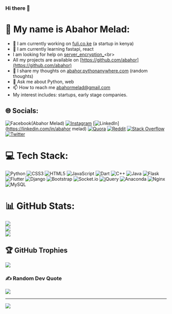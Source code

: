 ### Hi there 👋

<!--
**abahor/abahor** is a ✨ _special_ ✨ repository because its `README.md` (this file) appears on your GitHub profile.

Here are some ideas to get you started:

- 🔭 I’m currently working on ...
- 🌱 I’m currently learning ...
- 👯 I’m looking to collaborate on ...
- 🤔 I’m looking for help with ...
- 💬 Ask me about ...
- 📫 How to reach me: ...
- 😄 Pronouns: ...
- ⚡ Fun fact: ...
-->

# 💫 My name is Abahor Melad:
- 🔭 I am currently working on  [fuli.co.ke](fuli.co.ke) (a startup in kenya)<br>
- 🌱 I am currently learning fastapi, react<br>
- I am looking for help on [server_encryption_](https://github.com/abahor/server_encryption_)<br>
- All my projects are available on [https://github.com/abahor](https://github.com/abahor)<br>
- 📝 I share my thoughts on [abahor.pythonanywhere.com](https://abahor.pythonanywhere.com/)   (random thoughts)<br>
- 💬 Ask me about Python, web<br>
- 📫 How to reach me [abahormelad@gmail.com](mailto:abahormelad@gmail.com)<br>
- My interest includes: startups, early stage companies.<br>


## 🌐 Socials:
![Facebook](https://img.shields.io/badge/Facebook-%231877F2.svg?logo=Facebook&logoColor=white)(Abahor Melad) [![Instagram](https://img.shields.io/badge/Instagram-%23E4405F.svg?logo=Instagram&logoColor=white)](https://instagram.com/abahor_) [![LinkedIn](https://img.shields.io/badge/LinkedIn-%230077B5.svg?logo=linkedin&logoColor=white)](https://linkedin.com/in/abahor melad) [![Quora](https://img.shields.io/badge/Quora-%23B92B27.svg?logo=Quora&logoColor=white)](https://quora.com/profile/Abahor) [![Reddit](https://img.shields.io/badge/Reddit-%23FF4500.svg?logo=Reddit&logoColor=white)](https://reddit.com/user/abahor) [![Stack Overflow](https://img.shields.io/badge/-Stackoverflow-FE7A16?logo=stack-overflow&logoColor=white)](https://stackoverflow.com/users/17130983) [![Twitter](https://img.shields.io/badge/Twitter-%231DA1F2.svg?logo=Twitter&logoColor=white)](https://twitter.com/abahor6) 

# 💻 Tech Stack:
![Python](https://img.shields.io/badge/python-3670A0?style=for-the-badge&logo=python&logoColor=ffdd54) ![CSS3](https://img.shields.io/badge/css3-%231572B6.svg?style=for-the-badge&logo=css3&logoColor=white) ![HTML5](https://img.shields.io/badge/html5-%23E34F26.svg?style=for-the-badge&logo=html5&logoColor=white) ![JavaScript](https://img.shields.io/badge/javascript-%23323330.svg?style=for-the-badge&logo=javascript&logoColor=%23F7DF1E) ![Dart](https://img.shields.io/badge/dart-%230175C2.svg?style=for-the-badge&logo=dart&logoColor=white) ![C++](https://img.shields.io/badge/c++-%2300599C.svg?style=for-the-badge&logo=c%2B%2B&logoColor=white) ![Java](https://img.shields.io/badge/java-%23ED8B00.svg?style=for-the-badge&logo=java&logoColor=white) ![Flask](https://img.shields.io/badge/flask-%23000.svg?style=for-the-badge&logo=flask&logoColor=white) ![Flutter](https://img.shields.io/badge/Flutter-%2302569B.svg?style=for-the-badge&logo=Flutter&logoColor=white) ![Django](https://img.shields.io/badge/django-%23092E20.svg?style=for-the-badge&logo=django&logoColor=white) ![Bootstrap](https://img.shields.io/badge/bootstrap-%23563D7C.svg?style=for-the-badge&logo=bootstrap&logoColor=white) ![Socket.io](https://img.shields.io/badge/Socket.io-black?style=for-the-badge&logo=socket.io&badgeColor=010101) ![jQuery](https://img.shields.io/badge/jquery-%230769AD.svg?style=for-the-badge&logo=jquery&logoColor=white) ![Anaconda](https://img.shields.io/badge/Anaconda-%2344A833.svg?style=for-the-badge&logo=anaconda&logoColor=white) ![Nginx](https://img.shields.io/badge/nginx-%23009639.svg?style=for-the-badge&logo=nginx&logoColor=white) ![MySQL](https://img.shields.io/badge/mysql-%2300f.svg?style=for-the-badge&logo=mysql&logoColor=white)
# 📊 GitHub Stats:
![](https://github-readme-stats.vercel.app/api?username=abahor&theme=dark&hide_border=false&include_all_commits=true&count_private=true)<br/>
![](https://github-readme-streak-stats.herokuapp.com/?user=abahor&theme=dark&hide_border=false)<br/>
![](https://github-readme-stats.vercel.app/api/top-langs/?username=abahor&theme=dark&hide_border=false&include_all_commits=true&count_private=true&layout=compact)

## 🏆 GitHub Trophies
![](https://github-profile-trophy.vercel.app/?username=abahor&theme=radical&no-frame=false&no-bg=true&margin-w=4)

### ✍️ Random Dev Quote
![](https://quotes-github-readme.vercel.app/api?type=horizontal&theme=tokyonight)

---
[![](https://visitcount.itsvg.in/api?id=abahor&icon=0&color=0)](https://visitcount.itsvg.in)

<!-- Proudly created with GPRM ( https://gprm.itsvg.in ) -->
